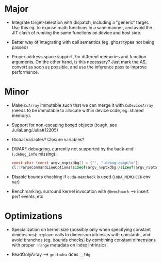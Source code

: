 # Major

* Integrate target-selection with dispatch, including a "generic" target. Use this eg. to
  expose math functions in a sane manner, and avoid the JIT clash of running the same
  functions on device and host side.

* Better way of integrating with call semantics (eg. ghost types not being passed)

* Proper address space support, for different memories and function arguments. On the other
  hand, is this necessary? Just mark the AS, convert as soon as possible, and use the
  inference pass to improve performance.


# Minor

* Make `CuArray` immutable such that we can merge it with `CuDeviceArray` (needs to be
  immutable to allocate within device code, eg. shared memory).

* Support for non-escaping boxed objects (tough, see JuliaLang/Julia#12205)

* Global variables? Closure variables?

* DWARF debugging, currently not supported by the back-end (`.debug_info` missing):
  ```c
  const char *const argv_nvptxdbg[] = {"", "-debug-compile"};
  cl::ParseCommandLineOptions(sizeof(argv_nvptxdbg)/sizeof(argv_nvptxdbg[0]), argv_nvptxdbg, "nvptx-debug-compile\n");
  ```

* Disable bounds checking if `cuda-memcheck` is used (`CUDA_MEMCHECK` env var)

* Benchmarking: surround kernel invocation with `@benchmark` --> insert perf events, etc


# Optimizations

* Specialization on kernel size (possibly only when specifying constant dimensions): replace
  calls to dimension intrinsics with constants, and avoid branches (eg. bounds checks) by
  combining constant dimensions with proper `!range` metadata on index intrinsics.

* ReadOnlyArray --> `getindex` does `__ldg`
